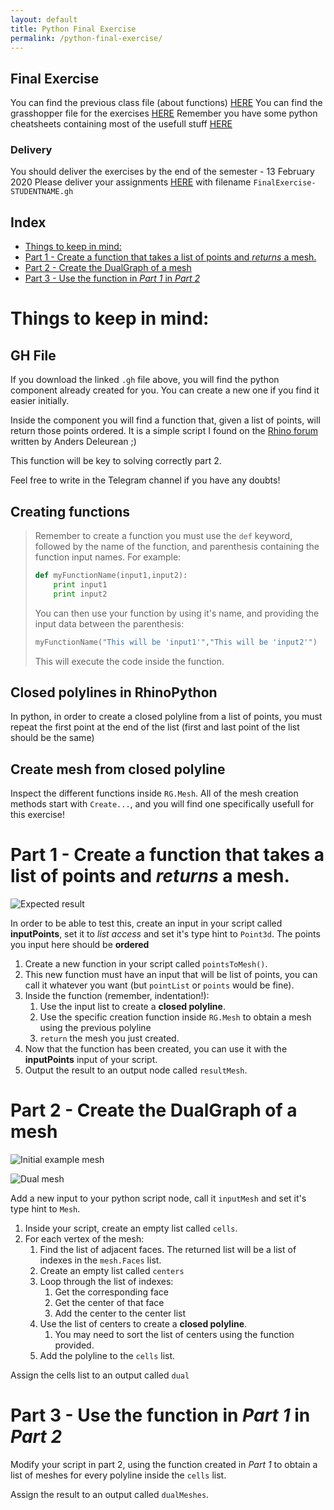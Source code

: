 ```yaml
---
layout: default
title: Python Final Exercise
permalink: /python-final-exercise/
---
```


## Final Exercise

You can find the previous class file (about functions) [HERE](https://drive.google.com/file/d/1HMUQeh4eQkgMui2GqWc_d-0sG9lg-gtY/view?usp=sharing)
You can find the grasshopper file for the exercises [HERE](https://drive.google.com/open?id=1-HjKOpI9gnEjxnKC_e0Sw8iqvFAJRGEO)
Remember you have some python cheatsheets containing most of the usefull stuff [HERE](https://drive.google.com/file/d/1kIzAA1Ln2IqHT0VENobCnyE7-ikAMjEO/view)

### Delivery

You should deliver the exercises by the end of the semester - 13 February 2020
Please deliver your assignments [HERE](https://drive.google.com/drive/folders/15YDnDN75bl3CAz4Slo5hx7I_1YmA0aZf?usp=sharing) with filename `FinalExercise-STUDENTNAME.gh`

## Index

- [Things to keep in mind:](#things-to-keep-in-mind)
- [Part 1 - Create a function that takes a list of points and _returns_ a mesh.](#part-1---create-a-function-that-takes-a-list-of-points-and-returns-a-mesh)
- [Part 2 - Create the DualGraph of a mesh](#part-2---create-the-dualgraph-of-a-mesh)
- [Part 3 - Use the function in _Part 1_ in _Part 2_](#part-3---use-the-function-in-part-1-in-part-2)

# Things to keep in mind:

## GH File

If you download the linked `.gh` file above, you will find the python component already created for you. You can create a new one if you find it easier initially.

Inside the component you will find a function that, given a list of points, will return those points ordered. It is a simple script I found on the [Rhino forum](https://discourse.mcneel.com/t/shortest-polyline-between-points/73235/12) written by Anders Deleurean ;)

This function will be key to solving correctly part 2.

Feel free to write in the Telegram channel if you have any doubts!

## Creating functions

> Remember to create a function you must use the `def` keyword, followed by the name of the function, and parenthesis containing the function input names. For example:
>
> ```python
> def myFunctionName(input1,input2):
>     print input1
>     print input2
> ```
>
> You can then use your function by using it's name, and providing the input data between the parenthesis:
>
> ```python
> myFunctionName("This will be 'input1'","This will be 'input2'")
> ```
>
> This will execute the code inside the function.

## Closed polylines in RhinoPython

In python, in order to create a closed polyline from a list of points, you must repeat the first point at the end of the list (first and last point of the list should be the same)

## Create mesh from closed polyline

Inspect the different functions inside `RG.Mesh`. All of the mesh creation methods start with `Create...`, and you will find one specifically usefull for this exercise!

# Part 1 - Create a function that takes a list of points and _returns_ a mesh.

![Expected result](assets/img/final-exercise/pointsToMeshFunction.png)

In order to be able to test this, create an input in your script called **inputPoints**, set it to _list access_ and set it's type hint to `Point3d`. The points you input here should be **ordered**

1. Create a new function in your script called `pointsToMesh()`.
2. This new function must have an input that will be list of points, you can call it whatever you want (but `pointList` or `points` would be fine).
3. Inside the function (remember, indentation!):
   1. Use the input list to create a **closed polyline**.
   2. Use the specific creation function inside `RG.Mesh` to obtain a mesh using the previous polyline
   3. `return` the mesh you just created.
4. Now that the function has been created, you can use it with the **inputPoints** input of your script.
5. Output the result to an output node called `resultMesh`.

# Part 2 - Create the DualGraph of a mesh

![Initial example mesh](assets/img/final-exercise/initialMesh.png)

![Dual mesh](assets/img/final-exercise/dualMesh.png)

Add a new input to your python script node, call it `inputMesh` and set it's type hint to `Mesh`.

1. Inside your script, create an empty list called `cells`.
2. For each vertex of the mesh:
   1. Find the list of adjacent faces. The returned list will be a list of indexes in the `mesh.Faces` list.
   2. Create an empty list called `centers`
   3. Loop through the list of indexes:
      1. Get the corresponding face
      2. Get the center of that face
      3. Add the center to the center list
   4. Use the list of centers to create a **closed polyline**.
      1. You may need to sort the list of centers using the function provided.
   5. Add the polyline to the `cells` list.

Assign the cells list to an output called `dual`

# Part 3 - Use the function in _Part 1_ in _Part 2_

Modify your script in part 2, using the function created in _Part 1_ to obtain a list of meshes for every polyline inside the `cells` list.

Assign the result to an output called `dualMeshes`.
